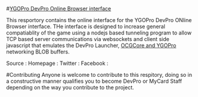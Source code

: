 #[YGOPro DevPro Online Browser interface](http://devpro.org)

This resportory contains the online interface for the YGOPro DevPro ONline Browser interface. THe interface is designed to increase general compatiablity of the game using a nodejs based tunneling program to allow TCP based  server communications via websockets and client side javascript that emulates the DevPro Launcher, [OCGCore and YGOPro](https://github.com/Fluorohydride/ygopro) networking BLOB buffers.

Source :
Homepage :
Twitter :
Facebook :

#Contributing
Anyone is welcome to contribute to this respitory, doing so in a constructive manner qualifies you to become DevPro or MyCard Staff depending on the way you contribute to the project.